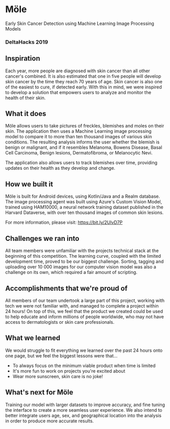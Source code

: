# Möle
Early Skin Cancer Detection using Machine Learning Image Processing Models
### DeltaHacks 2019

## Inspiration
Each year, more people are diagnosed with skin cancer than all other cancer's combined. It is also estimated that one in five people will develop skin cancer by the time they reach 70 years of age. Skin cancer is also one of the easiest to cure, if detected early. With this in mind, we were inspired to develop a solution that empowers users to analyze and monitor the health of their skin.

## What it does
Möle allows users to take pictures of freckles, blemishes and moles on their skin. The application then uses a Machine Learning image processing model to compare it to more than ten thousand images of various skin conditions. The resulting analysis informs the user whether the blemish is benign or malignant, and if it resembles Melanoma, Bowens Disease, Basal Cell Carcinoma, Benign lesions, Dermatofibroma, or Melanocytic Nevi.

The application also allows users to track blemishes over time, providing updates on their health as they develop and change.

## How we built it
Möle is built for Android devices, using Kotlin/Java and a Realm database. The image processing agent was built using Azure's Custom Vision Model, trained using HAM10000, a neural network training dataset published in the Harvard Dataverse, with over ten thousand images of common skin lesions.

For more information, please visit: https://bit.ly/2UlvD7P

## Challenges we ran into
All team members were unfamiliar with the projects technical stack at the beginning of this competition. The learning curve, coupled with the limited development time, proved to be our biggest challenge. Sorting, tagging and uploading over 10 000 images for our computer vision model was also a challenge on its own, which required a fair amount of scripting.

## Accomplishments that we're proud of
All members of our team undertook a large part of this project, working with tech we were not familiar with, and managed to complete a project within 24 hours! On top of this, we feel that the product we created could be used to help educate and inform millions of people worldwide, who may not have access to dermatologists or skin care professionals.

## What we learned
We would struggle to fit everything we learned over the past 24 hours onto one page, but we feel the biggest lessons were that...

* To always focus on the minimum viable product when time is limited
* It's more fun to work on projects you're excited about
* Wear more sunscreen, skin care is no joke!

## What's next for Möle
Training our model with larger datasets to improve accuracy, and fine tuning the interface to create a more seamless user experience. We also intend to better integrate users age, sex, and geographical location into the analysis in order to produce more accurate results.

